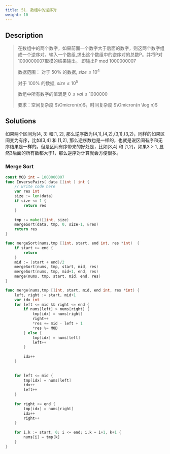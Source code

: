 ```yaml
---
title: 51. 数组中的逆序对
weight: 10
---
```



## Description

> 在数组中的两个数字，如果前面一个数字大于后面的数字，则这两个数字组成一个逆序对。输入一个数组,求出这个数组中的逆序对的总数P。并将P对1000000007取模的结果输出。 即输出P mod 1000000007
> 
> 数据范围：  对于 $50\%$ 的数据, $size \leq 10^4$
>  
> 对于 $100\%$ 的数据, $size\leq 10^5$ 
>  
> 数组中所有数字的值满足 $0 \le val \le 1000000$
> 
> 要求：空间复杂度 $\Omicron(n)$，时间复杂度 $\Omicron(n \log n)$


## Solutions
如果两个区间为[4, 3] 和[1, 2], 那么逆序数为(4,1),(4,2),(3,1),(3,2)，同样的如果区间变为有序，比如[3,4] 和 [1,2], 那么逆序数也是一样的，也就是说区间有序和无序结果是一样的。但是区间有序带来的好处是，比如[3,4] 和 [1,2]，如果3 > 1, 显然3后面的所有数都大于1，那么逆序对计算就会方便很多。
### Merge Sort
```go
const MOD int = 1000000007
func InversePairs( data []int ) int {
    // write code here
    var res int
    size := len(data)
    if size <= 1 {
        return res
    }
    
    tmp := make([]int, size)
    mergeSort(data, tmp, 0, size-1, &res)
    return res
}

func mergeSort(nums,tmp []int, start, end int, res *int)  {
    if start >= end {
        return
    }
    mid := (start + end)/2
    mergeSort(nums, tmp, start, mid, res)
    mergeSort(nums, tmp, mid+1, end, res)
    merge(nums, tmp, start, mid, end, res)
}

func merge(nums,tmp []int, start, mid, end int, res *int) {
    left, right := start, mid+1
    var idx int
    for left <= mid && right <= end {
        if nums[left] > nums[right] {
            tmp[idx] = nums[right]
            right++
            *res += mid - left + 1
            *res %= MOD
        } else {
            tmp[idx] = nums[left]
            left++
        }
        
        idx++
    }
    
    
    for left <= mid {
        tmp[idx] = nums[left]
        idx++
        left++
    }
    
    for right <= end {
        tmp[idx] = nums[right]
        idx++
        right++
    }
    
    for i,k := start, 0; i <= end; i,k = i+1, k+1 {
        nums[i] = tmp[k]
    }
}
```
